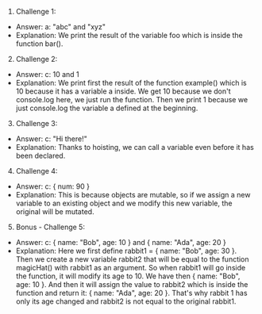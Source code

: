 1. Challenge 1:

- Answer: a: "abc" and "xyz"
- Explanation: We print the result of the variable foo which is inside the function bar().

2. Challenge 2:

- Answer: c: 10 and 1
- Explanation: We print first the result of the function example() which is 10 because it has a variable a inside. We get 10 because we don't console.log here, we just run the function. Then we print 1 because we just console.log the variable a defined at the beginning.

3. Challenge 3:

- Answer: c: "Hi there!"
- Explanation: Thanks to hoisting, we can call a variable even before it has been declared.

4. Challenge 4:

- Answer: c: { num: 90 }
- Explanation: This is because objects are mutable, so if we assign a new variable to an existing object and we modify this new variable, the original will be mutated.

5. Bonus - Challenge 5:

- Answer: c: { name: "Bob", age: 10 } and { name: "Ada", age: 20 }
- Explanation: Here we first define rabbit1 = { name: "Bob", age: 30 }. Then we create a new variable rabbit2 that will be equal to the function magicHat() with rabbit1 as an argument. So when rabbit1 will go inside the function, it will modify its age to 10. We have then { name: "Bob", age: 10 }. And then it will assign the value to rabbit2 which is inside the function and return it: { name: "Ada", age: 20 }. That's why rabbit 1 has only its age changed and rabbit2 is not equal to the original rabbit1.
